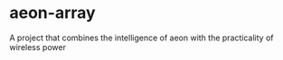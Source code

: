 # aeon-array
A project that combines the intelligence of aeon with the practicality of wireless power
